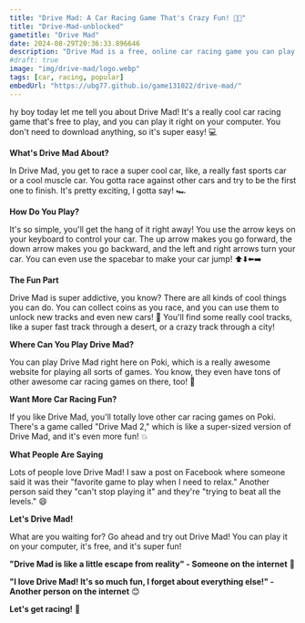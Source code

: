 ```yaml
---
title: "Drive Mad: A Car Racing Game That's Crazy Fun! 🚗💨"
title: "Drive-Mad-unblocked"
gametitle: "Drive Mad"
date: 2024-08-29T20:36:33.896646
description: "Drive Mad is a free, online car racing game you can play on your computer. It's super fun and addictive! Race against other cars, collect coins, and unlock new tracks. Play Drive Mad now!"
#draft: true
image: "img/drive-mad/logo.webp"
tags: [car, racing, popular]
embedUrl: "https://ubg77.github.io/game131022/drive-mad/"
---
```


hy boy today let me tell you about Drive Mad! It's a really cool car racing game that's free to play, and you can play it right on your computer.  You don't need to download anything, so it's super easy! 💻

**What's  Drive Mad About?**

In Drive Mad, you get to race a super cool car, like,  a really fast sports car or a cool muscle car.   You gotta race against other cars and try to be the first one to finish.  It's pretty exciting, I gotta say! 🏎️

**How  Do You Play?** 

It's so simple, you'll  get the hang of it right away!  You use the arrow keys on your keyboard to control your car.  The up arrow makes you go forward, the down arrow makes you go backward, and the left and right arrows turn your car.   You can even use the spacebar to make your car jump! ⬆️⬇️⬅️➡️  

**The Fun Part**

Drive Mad is super addictive, you know?  There are all kinds of cool things you can do.  You can collect coins as you race, and you can use them to unlock new tracks and even new cars! 🤑  You'll find some really cool tracks, like a super fast track through a desert, or a crazy track through a city!  

**Where Can You Play Drive Mad?**

You can play Drive Mad right here on Poki, which is a really awesome website for playing all sorts of games.  You know, they even have tons of other awesome car racing games on there, too!  🚗 

**Want More Car Racing Fun?** 

If you like Drive Mad, you'll totally love  other car racing games on Poki.  There's a game called "Drive Mad 2," which is like a super-sized version of Drive Mad, and it's even more fun! 💥

**What People Are Saying** 

Lots of people love Drive Mad!   I saw a post on Facebook where someone said it was their "favorite game to play when I need to relax."   Another person said they "can't stop playing it" and  they're "trying to beat all the levels."  😄

**Let's Drive Mad!**

What are you waiting for?  Go ahead and try out Drive Mad!  You can play it on your computer, it's free, and it's super fun!  

**"Drive Mad is like a little escape from reality" - Someone on the internet**  🤪

**"I love Drive Mad!  It's so much fun, I forget about everything else!" - Another person on the internet** 😊

**Let's get racing!** 🏁 

